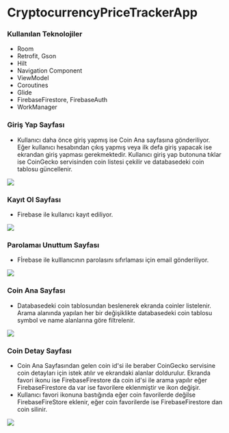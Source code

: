 # CryptocurrencyPriceTrackerApp

### Kullanılan Teknolojiler

* Room
* Retrofit, Gson
* Hilt
* Navigation Component
* ViewModel
* Coroutines
* Glide
* FirebaseFirestore, FirebaseAuth
* WorkManager

### Giriş Yap Sayfası
* Kullanıcı daha önce giriş yapmış ise Coin Ana sayfasına gönderiliyor. Eğer kullanıcı hesabından çıkış yapmış veya ilk defa giriş yapacak ise ekrandan giriş yapması gerekmektedir. Kullanıcı giriş yap butonuna tıklar ise CoinGecko servisinden coin listesi çekilir ve databasedeki coin tablosu güncellenir.

![](https://github.com/yunusbedir/CryptocurrencyPriceTrackerApp/blob/master/screenshots/login.jpg)


### Kayıt Ol Sayfası
* Firebase ile kullanıcı kayıt ediliyor.

![](https://github.com/yunusbedir/CryptocurrencyPriceTrackerApp/blob/master/screenshots/register.jpg)


### Parolamaı Unuttum Sayfası
* Fİrebase ile kulllanıcının parolasını sıfırlaması için email gönderiliyor.

![](https://github.com/yunusbedir/CryptocurrencyPriceTrackerApp/blob/master/screenshots/foget_password.jpg)


### Coin Ana Sayfası 
* Databasedeki coin tablosundan beslenerek ekranda coinler listelenir. Arama alanında yapılan her bir değişiklikte databasedeki coin tablosu symbol ve name alanlarına göre filtrelenir. 

![](https://github.com/yunusbedir/CryptocurrencyPriceTrackerApp/blob/master/screenshots/coin_home.jpg)


### Coin Detay Sayfası 
* Coin Ana Sayfasından gelen coin id'si ile beraber CoinGecko servisine coin detayları için istek atılır ve ekrandaki alanlar doldurulur. Ekranda favori ikonu ise FirebaseFirestore da coin id'si ile arama yapılır eğer FirebaseFirestore da var ise favorilere eklenmiştir ve ikon değişir. 
* Kullanıcı favori ikonuna bastığında eğer coin favorilerde değilse FirebaseFireStore eklenir, eğer coin favorilerde ise FirebaseFirestore dan coin silinir.

![](https://github.com/yunusbedir/CryptocurrencyPriceTrackerApp/blob/master/screenshots/coin_detail.jpg)




